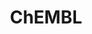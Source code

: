 ---
bigquery: https://console.cloud.google.com/bigquery?p=patents-public-data&d=ebi_chembl&page=dataset
citation: '"The ChEMBL database in 2017." Anna Gaulton, Anne Hersey, Michał Nowotka,
  A Patrícia Bento, Jon Chambers, David Mendez, Prudence Mutowo, Francis Atkinson,
  Louisa J Bellis, Elena Cibrián-Uhalte, Mark Davies, Nathan Dedman, Anneli Karlsson,
  María Paula Magariños, John P Overington, George Papadatos, Ines Smit, Andrew R
  Leach Nucleic acids Research (2017) 45 (Database Issue), D945-D954'
contributors: European Bioinformatics Institute
cost: None
description: ChEMBL Data is a manually curated database of small molecules used in
  drug discovery, including information about existing patented drugs.
documentation: 'schema: https://www.ebi.ac.uk/chembl/db_schema


  '
last_edit: 04/09/2022, 07:49:58
location: https://console.cloud.google.com/marketplace/product/google_patents_public_datasets/chembl
maintained_by: EMBL-EBI, an outstation of European Molecular Biology Laboratory
related_publications: '

  ChEMBL: towards direct deposition of bioassay data.


  Mendez D, Gaulton A, Bento AP, Chambers J, De Veij M, Félix E, Magariños MP, Mosquera
  JF, Mutowo P, Nowotka M, Gordillo-Marañón M, Hunter F, Junco L, Mugumbate G, Rodriguez-Lopez
  M, Atkinson F, Bosc N, Radoux CJ, Segura-Cabrera A, Hersey A, Leach AR.


  — Nucleic Acids Res. 2019; 47(D1):D930-D940. doi: 10.1093/nar/gky1075

  '
schema_fields:
- description
- efo_id
- target_mapping
- bao_format
- full_molformula
- organism
- molecule_type
- compsyn_id
- clo_id
- cell_id
- data_validity_comment
- l2
- standard_inchi_key
- country
- withdrawn_year
- annotation
- active_molregno
- parenteral
- potential_duplicate
- ro3_pass
- hbd_lipinski
- tax_id
- path
- cx_most_bpka
- name
- bei
- full_mwt
- mc_target_type
- label
- polymer_flag
- assay_class_id
- biocomp_id
- binding_site_comment
- cell_name
- targcomp_id
- bao_id
- set_name
- natural_product
- cell_source_organism
- tid
- level4
- ref_url
- published_type
- cell_description
- l3
- cl_lincs_id
- ddd_comment
- previous_company
- inorganic_flag
- level1
- text_value
- pubmed_id
- qed_weighted
- black_box_warning
- volume
- stem
- l4
- mecref_id
- who_extra
- major_class
- parameter_type
- heavy_atoms
- mesh_heading
- met_comment
- mc_target_name
- activity_count
- product_id
- isoform
- cell_source_tax_id
- relationship_type
- hrac_code
- parent_molregno
- chebi_par_id
- published_value
- value
- research_stem
- predbind_id
- activity_comment
- level1_description
- standard_value
- assay_category
- num_ro5_violations
- ref_type
- first_page
- assay_organism
- ad_type
- version
- mec_id
- protein_class_id
- sei
- smid
- status
- publication_number
- alert_set_id
- relationship_desc
- standard_upper_value
- metabolite_record_id
- record_id
- sequence
- lle
- selectivity_comment
- assay_test_type
- assay_cell_type
- dosed_ingredient
- curated_by
- hrac_class_id
- bao_endpoint
- trade_name
- enzyme_tid
- aromatic_rings
- db_version
- helm_notation
- irac_code
- log_id
- pathway_key
- standard_text_value
- targrel_id
- updated_by
- hbd
- tid_fixed
- availability_type
- protein_class_synonym
- l7
- site_id
- alert_id
- mol_irac_id
- acd_most_apka
- strength
- prediction_method
- creation_date
- toid
- orig_description
- activity_id
- downgraded
- level3_description
- updated_on
- src_short_name
- withdrawn_reason
- relationship
- assay_tax_id
- formulation_id
- res_stem_id
- molecular_mechanism
- warning_year
- journal
- warning_class
- upper_value
- efo_term
- level4_description
- mw_monoisotopic
- molfile
- ingredient
- compound_name
- assay_id
- drug_product_flag
- mechanism_of_action
- subgroup
- parent_type
- level2_description
- hba_lipinski
- rtb
- tbl
- domain_description
- job_id
- standard_units
- parent_go_id
- direct_interaction
- max_phase_for_ind
- standard_flag
- std_act_id
- hba
- site_residues
- ref_id
- domain_id
- le
- num_lipinski_ro5_violations
- mechanism_comment
- l6
- drugind_id
- sequence_md5sum
- therapeutic_flag
- protclasssyn_id
- l8
- dosage_form
- related_tid
- patent_use_code
- target_desc
- standard_type
- end_position
- accession
- frac_class_id
- mol_hrac_id
- mc_organism
- who_name
- ass_cls_map_id
- variant_id
- synonyms
- patent_id
- entity_type
- assay_subcellular_fraction
- prod_pat_id
- domain_type
- nda_type
- oc_id
- substrate_record_id
- level3
- domain_name
- last_active
- pathway_id
- level5
- max_phase
- confidence_score
- assay_strain
- class_type
- result_flag
- assay_tissue
- cx_logd
- usan_year
- bto_id
- target_type
- relation
- applicant_full_name
- patent_no
- withdrawn_country
- doi
- compd_id
- parent_id
- mc_tax_id
- actsm_id
- standard_relation
- patent_expire_date
- comp_go_id
- mesh_id
- assay_desc
- level2
- units
- oral
- pchembl_value
- doc_id
- drug_substance_flag
- published_relation
- mol_atc_id
- delist_flag
- source
- caloha_id
- structure_type
- num_alerts
- met_id
- idx
- prodrug
- ridx
- molregno
- curation_comment
- drug_record_id
- aidx
- met_conversion
- disease_efficacy
- cell_ontology_id
- irac_class_id
- mol_frac_id
- cell_source_tissue
- last_page
- assay_type
- class_level
- company
- sitecomp_id
- assay_source
- entity_id
- go_id
- alert_name
- assay_param_id
- published_units
- syn_type
- alogp
- topical
- co_stem_id
- usan_stem_id
- rgid
- l5
- src_description
- comp_class_id
- usan_stem_definition
- acd_logp
- innovator_company
- homologue
- enzyme_name
- start_position
- mc_target_accession
- frac_code
- route
- molecular_species
- acd_most_bpka
- source_domain_id
- ddd_id
- site_name
- usan_stem
- cellosaurus_id
- as_id
- psa
- species_group_flag
- compound_key
- ddd_admr
- aspect
- src_compound_id
- molsyn_id
- usan_substem
- cidx
- cx_logp
- tissue_id
- definition
- authors
- canonical_smiles
- normal_range_max
- component_id
- indref_id
- doc_type
- chirality
- qudt_units
- warning_type
- src_id
- component_synonym
- stat
- l1
- abstract
- warning_description
- first_approval
- action_type
- atc_code
- first_in_class
- warnref_id
- mw_freebase
- submission_date
- approval_date
- confidence
- issue
- ddd_units
- year
- component_type
- short_name
- priority
- cpd_str_alert_id
- stem_class
- chembl_id
- indication_class
- ddd_value
- acd_logd
- cx_most_apka
- withdrawn_flag
- ap_id
- uberon_id
- active_ingredient
- smarts
- normal_range_min
- mutation
- warning_country
- standard_inchi
- uo_units
- db_source
- title
- pref_name
- metref_id
- protein_class_desc
- src_assay_id
- comments
- parameter_value
- type
- withdrawn_class
- warning_id
shortname: chembl
tags:
- biotechnology
- health
- chemical
- bioinformatics
- medical
terms_of_use: CC BY-SA 3.0
title: ChEMBL
uuid: e232a192-965c-4ec9-904c-155b6dfe56c5
---